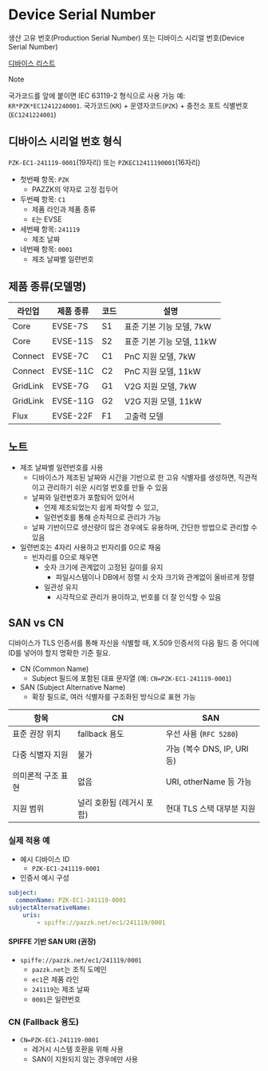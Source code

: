 # Device Serial Number

생산 고유 번호(Production Serial Number) 또는 디바이스 시리얼 번호(Device Serial Number)

[디바이스 리스트](https://docs.google.com/spreadsheets/d/13ubAndYqas2xgpq8aJKXZfMFF4OqCst7IUKbqI_G4Yo/)

> [!NOTE]
> 국가코드를 앞에 붙이면 IEC 63119-2 형식으로 사용 가능
> 예: `KR*PZK*EC12412240001`.
> 국가코드(`KR`) + 운영자코드(`PZK`) + 충전소 포트 식별번호(`EC1241224001`)

## 디바이스 시리얼 번호 형식

`PZK-EC1-241119-0001`(19자리) 또는 `PZKEC12411190001`(16자리)

- 첫번째 항목: `PZK`
  - PAZZK의 약자로 고정 접두어
- 두번째 항목: `C1`
  - 제품 라인과 제품 종류
  - `E`는 EVSE
- 세번째 항목: `241119`
  - 제조 날짜
- 네번째 항목: `0001`
  - 제조 날짜별 일련번호

## 제품 종류(모델명)

| 라인업   | 제품 종류| 코드 | 설명                      |
| -------- | -------- | ---- | ------------------------- |
| Core     | EVSE-7S  | S1   | 표준 기본 기능 모델, 7kW  |
| Core     | EVSE-11S | S2   | 표준 기본 기능 모델, 11kW |
| Connect  | EVSE-7C  | C1   | PnC 지원 모델, 7kW        |
| Connect  | EVSE-11C | C2   | PnC 지원 모델, 11kW       |
| GridLink | EVSE-7G  | G1   | V2G 지원 모델, 7kW        |
| GridLink | EVSE-11G | G2   | V2G 지원 모델, 11kW       |
| Flux     | EVSE-22F | F1   | 고출력 모델               |

## 노트
- 제조 날짜별 일련번호를 사용
  - 디바이스가 제조된 날짜와 시간을 기반으로 한 고유 식별자를 생성하면, 직관적이고 관리하기 쉬운 시리얼 번호를 만들 수 있음
  - 날짜와 일련번호가 포함되어 있어서
    - 언제 제조되었는지 쉽게 파악할 수 있고,
    - 일련번호를 통해 순차적으로 관리가 가능
  - 날짜 기반이므로 생산량이 많은 경우에도 유용하며, 간단한 방법으로 관리할 수 있음
- 일련번호는 4자리 사용하고 빈자리를 0으로 채움
  - 빈자리를 0으로 채우면
    - 숫자 크기에 관계없이 고정된 길이를 유지
      - 파일시스템이나 DB에서 정렬 시 숫자 크기와 관계없이 올바르게 정렬
    - 일관성 유지
      - 시각적으로 관리가 용이하고, 번호를 더 잘 인식할 수 있음

## SAN vs CN

디바이스가 TLS 인증서를 통해 자신을 식별할 때,
X.509 인증서의 다음 필드 중 어디에 ID를 넣어야 할지 명확한 기준 필요.

- CN (Common Name)
  - Subject 필드에 포함된 대표 문자열 (예: `CN=PZK-EC1-241119-0001`)
- SAN (Subject Alternative Name)
  - 확장 필드로, 여러 식별자를 구조화된 방식으로 표현 가능

| 항목 | CN | SAN |
|------|----|-----|
| 표준 권장 위치 | fallback 용도 | 우선 사용 (`RFC 5280`) |
| 다중 식별자 지원 | 불가 | 가능 (복수 DNS, IP, URI 등) |
| 의미론적 구조 표현 | 없음 | URI, otherName 등 가능 |
| 지원 범위 | 널리 호환됨 (레거시 포함) | 현대 TLS 스택 대부분 지원 |

### 실제 적용 예

- 예시 디바이스 ID
  - `PZK-EC1-241119-0001`
- 인증서 예시 구성

```yaml
subject:
  commonName: PZK-EC1-241119-0001
subjectAlternativeName:
    uris:
        - spiffe://pazzk.net/ec1/241119/0001
```

#### SPIFFE 기반 SAN URI (권장)
- `spiffe://pazzk.net/ec1/241119/0001`
  - `pazzk.net`는 조직 도메인
  - `ec1`은 제품 라인
  - `241119`는 제조 날짜
  - `0001`은 일련번호

### CN (Fallback 용도)
- `CN=PZK-EC1-241119-0001`
  - 레거시 시스템 호환을 위해 사용
  - SAN이 지원되지 않는 경우에만 사용
